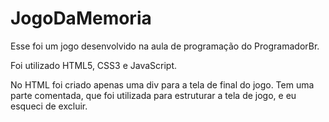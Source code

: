 # JogoDaMemoria

Esse foi um jogo desenvolvido na aula de programação do ProgramadorBr.

Foi utilizado HTML5, CSS3 e JavaScript.

No HTML foi criado apenas uma div para a tela de final do jogo.
Tem uma parte comentada, que foi utilizada para estruturar a tela de jogo, e eu esqueci de excluir.

